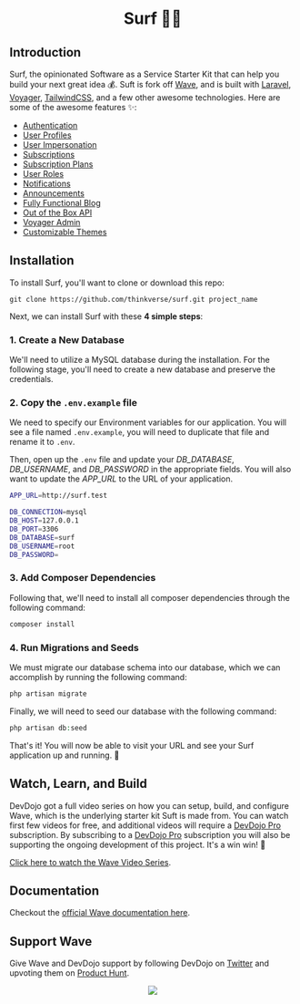 <h1 align="center">Surf 🏄‍♀️</h1>

## Introduction

Surf, the opinionated Software as a Service Starter Kit that can help you build your next great idea 💰. Suft is fork off [Wave](https://devdojo.com/wave), and is built with [Laravel](https://laravel.com), [Voyager](https://voyager.devdojo.com), [TailwindCSS](https://tailwindcss.com), and a few other awesome technologies. Here are some of the awesome features ✨:

 - [Authentication](https://wave.devdojo.com/docs/features/authentication)
 - [User Profiles](https://wave.devdojo.com/docs/features/user-profiles)
 - [User Impersonation](https://wave.devdojo.com/docs/features/user-impersonation)
 - [Subscriptions](https://wave.devdojo.com/docs/features/billing)
 - [Subscription Plans](https://wave.devdojo.com/docs/features/subscription-plans)
 - [User Roles](https://wave.devdojo.com/docs/features/user-roles)
 - [Notifications](https://wave.devdojo.com/docs/features/notifications)
 - [Announcements](https://wave.devdojo.com/docs/features/announcements)
 - [Fully Functional Blog](https://wave.devdojo.com/docs/features/blog)
 - [Out of the Box API](https://wave.devdojo.com/docs/features/api)
 - [Voyager Admin](https://wave.devdojo.com/docs/features/admin)
 - [Customizable Themes](https://wave.devdojo.com/docs/features/themes)

## Installation

To install Surf, you'll want to clone or download this repo:

```
git clone https://github.com/thinkverse/surf.git project_name
```

Next, we can install Surf with these **4 simple steps**:

### 1. Create a New Database

We'll need to utilize a MySQL database during the installation. For the following stage, you'll need to create a new database and preserve the credentials.

### 2. Copy the `.env.example` file

We need to specify our Environment variables for our application. You will see a file named `.env.example`, you will need to duplicate that file and rename it to `.env`.

Then, open up the `.env` file and update your *DB_DATABASE*, *DB_USERNAME*, and *DB_PASSWORD* in the appropriate fields. You will also want to update the *APP_URL* to the URL of your application.

```bash
APP_URL=http://surf.test

DB_CONNECTION=mysql
DB_HOST=127.0.0.1
DB_PORT=3306
DB_DATABASE=surf
DB_USERNAME=root
DB_PASSWORD=
```

### 3. Add Composer Dependencies

Following that, we'll need to install all composer dependencies through the following command:

```php
composer install
```
### 4. Run Migrations and Seeds

We must migrate our database schema into our database, which we can accomplish by running the following command:

```php
php artisan migrate
```

Finally, we will need to seed our database with the following command:

```php
php artisan db:seed
```

That's it! You will now be able to visit your URL and see your Surf application up and running. 🎉

## Watch, Learn, and Build

DevDojo got a full video series on how you can setup, build, and configure Wave, which is the underlying starter kit Suft is made from. You can watch first few videos for free, and additional videos will require a [DevDojo Pro](https://devdojo.com/pro) subscription. By subscribing to a [DevDojo Pro](https://devdojo.com/pro) subscription you will also be supporting the ongoing development of this project. It's a win win! 🙌

[Click here to watch the Wave Video Series](https://devdojo.com/course/wave).

## Documentation

Checkout the [official Wave documentation here](https://wave.devdojo.com/docs).

## Support Wave

Give Wave and DevDojo support by following DevDojo on [Twitter](https://twitter.com/thedevdojo) and upvoting them on [Product Hunt](https://www.producthunt.com/posts/wave-2-0).

<p align="center"><a href="https://www.producthunt.com/posts/wave-2-0" target="_blank"><img src="https://cdn.devdojo.com/images/april2021/upvote-product-hunt-img.png" height="auto" width="auto"></a></p>
